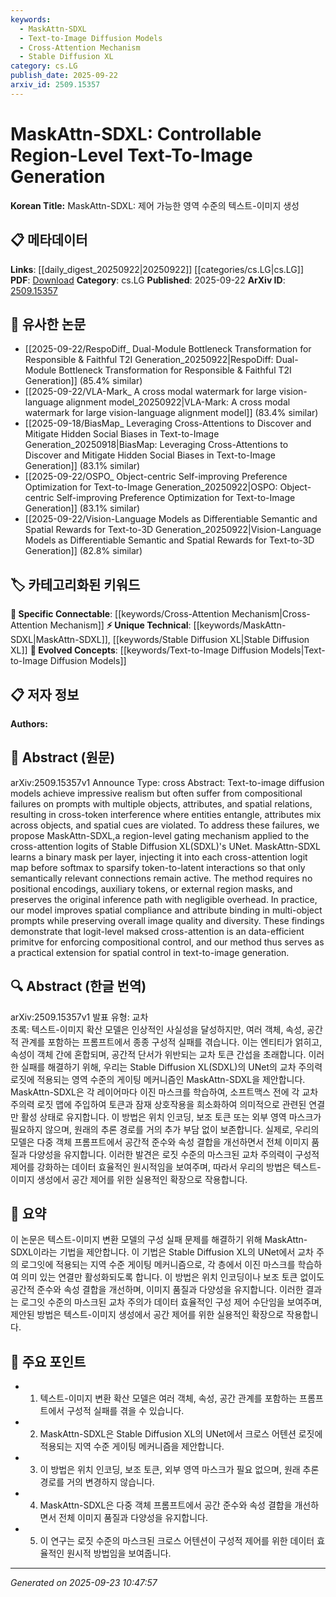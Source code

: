 ```yaml
---
keywords:
  - MaskAttn-SDXL
  - Text-to-Image Diffusion Models
  - Cross-Attention Mechanism
  - Stable Diffusion XL
category: cs.LG
publish_date: 2025-09-22
arxiv_id: 2509.15357
---
```


<!-- KEYWORD_LINKING_METADATA:
{
  "processed_timestamp": "2025-09-23T10:47:57.455202",
  "vocabulary_version": "1.0",
  "selected_keywords": [
    "MaskAttn-SDXL",
    "Text-to-Image Diffusion Models",
    "Cross-Attention Mechanism",
    "Stable Diffusion XL"
  ],
  "rejected_keywords": [],
  "similarity_scores": {
    "MaskAttn-SDXL": 0.92,
    "Text-to-Image Diffusion Models": 0.85,
    "Cross-Attention Mechanism": 0.9,
    "Stable Diffusion XL": 0.88
  },
  "extraction_method": "AI_prompt_based",
  "budget_applied": true,
  "candidates_json": {
    "candidates": [
      {
        "surface": "MaskAttn-SDXL",
        "canonical": "MaskAttn-SDXL",
        "aliases": [
          "Mask Attention SDXL"
        ],
        "category": "unique_technical",
        "rationale": "Represents a novel method for region-level control in text-to-image generation, enhancing spatial compliance and attribute binding.",
        "novelty_score": 0.85,
        "connectivity_score": 0.65,
        "specificity_score": 0.88,
        "link_intent_score": 0.92
      },
      {
        "surface": "text-to-image diffusion models",
        "canonical": "Text-to-Image Diffusion Models",
        "aliases": [
          "text to image diffusion",
          "image generation diffusion"
        ],
        "category": "evolved_concepts",
        "rationale": "A key concept in the paper, linking advancements in diffusion models with image generation.",
        "novelty_score": 0.7,
        "connectivity_score": 0.78,
        "specificity_score": 0.8,
        "link_intent_score": 0.85
      },
      {
        "surface": "cross-attention logits",
        "canonical": "Cross-Attention Mechanism",
        "aliases": [
          "cross attention",
          "cross-attention"
        ],
        "category": "specific_connectable",
        "rationale": "Central to the paper's method, linking to broader attention mechanism concepts.",
        "novelty_score": 0.65,
        "connectivity_score": 0.88,
        "specificity_score": 0.82,
        "link_intent_score": 0.9
      },
      {
        "surface": "Stable Diffusion XL",
        "canonical": "Stable Diffusion XL",
        "aliases": [
          "SDXL"
        ],
        "category": "unique_technical",
        "rationale": "A specific model variant discussed in the paper, relevant for linking model-specific advancements.",
        "novelty_score": 0.75,
        "connectivity_score": 0.7,
        "specificity_score": 0.85,
        "link_intent_score": 0.88
      }
    ],
    "ban_list_suggestions": [
      "compositional failures",
      "spatial relations",
      "original inference path"
    ]
  },
  "decisions": [
    {
      "candidate_surface": "MaskAttn-SDXL",
      "resolved_canonical": "MaskAttn-SDXL",
      "decision": "linked",
      "scores": {
        "novelty": 0.85,
        "connectivity": 0.65,
        "specificity": 0.88,
        "link_intent": 0.92
      }
    },
    {
      "candidate_surface": "text-to-image diffusion models",
      "resolved_canonical": "Text-to-Image Diffusion Models",
      "decision": "linked",
      "scores": {
        "novelty": 0.7,
        "connectivity": 0.78,
        "specificity": 0.8,
        "link_intent": 0.85
      }
    },
    {
      "candidate_surface": "cross-attention logits",
      "resolved_canonical": "Cross-Attention Mechanism",
      "decision": "linked",
      "scores": {
        "novelty": 0.65,
        "connectivity": 0.88,
        "specificity": 0.82,
        "link_intent": 0.9
      }
    },
    {
      "candidate_surface": "Stable Diffusion XL",
      "resolved_canonical": "Stable Diffusion XL",
      "decision": "linked",
      "scores": {
        "novelty": 0.75,
        "connectivity": 0.7,
        "specificity": 0.85,
        "link_intent": 0.88
      }
    }
  ]
}
-->

# MaskAttn-SDXL: Controllable Region-Level Text-To-Image Generation

**Korean Title:** MaskAttn-SDXL: 제어 가능한 영역 수준의 텍스트-이미지 생성

## 📋 메타데이터

**Links**: [[daily_digest_20250922|20250922]] [[categories/cs.LG|cs.LG]]
**PDF**: [Download](https://arxiv.org/pdf/2509.15357.pdf)
**Category**: cs.LG
**Published**: 2025-09-22
**ArXiv ID**: [2509.15357](https://arxiv.org/abs/2509.15357)

## 🔗 유사한 논문
- [[2025-09-22/RespoDiff_ Dual-Module Bottleneck Transformation for Responsible & Faithful T2I Generation_20250922|RespoDiff: Dual-Module Bottleneck Transformation for Responsible & Faithful T2I Generation]] (85.4% similar)
- [[2025-09-22/VLA-Mark_ A cross modal watermark for large vision-language alignment model_20250922|VLA-Mark: A cross modal watermark for large vision-language alignment model]] (83.4% similar)
- [[2025-09-18/BiasMap_ Leveraging Cross-Attentions to Discover and Mitigate Hidden Social Biases in Text-to-Image Generation_20250918|BiasMap: Leveraging Cross-Attentions to Discover and Mitigate Hidden Social Biases in Text-to-Image Generation]] (83.1% similar)
- [[2025-09-22/OSPO_ Object-centric Self-improving Preference Optimization for Text-to-Image Generation_20250922|OSPO: Object-centric Self-improving Preference Optimization for Text-to-Image Generation]] (83.1% similar)
- [[2025-09-22/Vision-Language Models as Differentiable Semantic and Spatial Rewards for Text-to-3D Generation_20250922|Vision-Language Models as Differentiable Semantic and Spatial Rewards for Text-to-3D Generation]] (82.8% similar)

## 🏷️ 카테고리화된 키워드
**🔗 Specific Connectable**: [[keywords/Cross-Attention Mechanism|Cross-Attention Mechanism]]
**⚡ Unique Technical**: [[keywords/MaskAttn-SDXL|MaskAttn-SDXL]], [[keywords/Stable Diffusion XL|Stable Diffusion XL]]
**🚀 Evolved Concepts**: [[keywords/Text-to-Image Diffusion Models|Text-to-Image Diffusion Models]]

## 📋 저자 정보

**Authors:** 

## 📄 Abstract (원문)

arXiv:2509.15357v1 Announce Type: cross 
Abstract: Text-to-image diffusion models achieve impressive realism but often suffer from compositional failures on prompts with multiple objects, attributes, and spatial relations, resulting in cross-token interference where entities entangle, attributes mix across objects, and spatial cues are violated. To address these failures, we propose MaskAttn-SDXL,a region-level gating mechanism applied to the cross-attention logits of Stable Diffusion XL(SDXL)'s UNet. MaskAttn-SDXL learns a binary mask per layer, injecting it into each cross-attention logit map before softmax to sparsify token-to-latent interactions so that only semantically relevant connections remain active. The method requires no positional encodings, auxiliary tokens, or external region masks, and preserves the original inference path with negligible overhead. In practice, our model improves spatial compliance and attribute binding in multi-object prompts while preserving overall image quality and diversity. These findings demonstrate that logit-level maksed cross-attention is an data-efficient primitve for enforcing compositional control, and our method thus serves as a practical extension for spatial control in text-to-image generation.

## 🔍 Abstract (한글 번역)

arXiv:2509.15357v1 발표 유형: 교차  
초록: 텍스트-이미지 확산 모델은 인상적인 사실성을 달성하지만, 여러 객체, 속성, 공간적 관계를 포함하는 프롬프트에서 종종 구성적 실패를 겪습니다. 이는 엔티티가 얽히고, 속성이 객체 간에 혼합되며, 공간적 단서가 위반되는 교차 토큰 간섭을 초래합니다. 이러한 실패를 해결하기 위해, 우리는 Stable Diffusion XL(SDXL)의 UNet의 교차 주의력 로짓에 적용되는 영역 수준의 게이팅 메커니즘인 MaskAttn-SDXL을 제안합니다. MaskAttn-SDXL은 각 레이어마다 이진 마스크를 학습하여, 소프트맥스 전에 각 교차 주의력 로짓 맵에 주입하여 토큰과 잠재 상호작용을 희소화하여 의미적으로 관련된 연결만 활성 상태로 유지합니다. 이 방법은 위치 인코딩, 보조 토큰 또는 외부 영역 마스크가 필요하지 않으며, 원래의 추론 경로를 거의 추가 부담 없이 보존합니다. 실제로, 우리의 모델은 다중 객체 프롬프트에서 공간적 준수와 속성 결합을 개선하면서 전체 이미지 품질과 다양성을 유지합니다. 이러한 발견은 로짓 수준의 마스크된 교차 주의력이 구성적 제어를 강화하는 데이터 효율적인 원시적임을 보여주며, 따라서 우리의 방법은 텍스트-이미지 생성에서 공간 제어를 위한 실용적인 확장으로 작용합니다.

## 📝 요약

이 논문은 텍스트-이미지 변환 모델의 구성 실패 문제를 해결하기 위해 MaskAttn-SDXL이라는 기법을 제안합니다. 이 기법은 Stable Diffusion XL의 UNet에서 교차 주의 로그잇에 적용되는 지역 수준 게이팅 메커니즘으로, 각 층에서 이진 마스크를 학습하여 의미 있는 연결만 활성화되도록 합니다. 이 방법은 위치 인코딩이나 보조 토큰 없이도 공간적 준수와 속성 결합을 개선하며, 이미지 품질과 다양성을 유지합니다. 이러한 결과는 로그잇 수준의 마스크된 교차 주의가 데이터 효율적인 구성 제어 수단임을 보여주며, 제안된 방법은 텍스트-이미지 생성에서 공간 제어를 위한 실용적인 확장으로 작용합니다.

## 🎯 주요 포인트

- 1. 텍스트-이미지 변환 확산 모델은 여러 객체, 속성, 공간 관계를 포함하는 프롬프트에서 구성적 실패를 겪을 수 있습니다.
- 2. MaskAttn-SDXL은 Stable Diffusion XL의 UNet에서 크로스 어텐션 로짓에 적용되는 지역 수준 게이팅 메커니즘을 제안합니다.
- 3. 이 방법은 위치 인코딩, 보조 토큰, 외부 영역 마스크가 필요 없으며, 원래 추론 경로를 거의 변경하지 않습니다.
- 4. MaskAttn-SDXL은 다중 객체 프롬프트에서 공간 준수와 속성 결합을 개선하면서 전체 이미지 품질과 다양성을 유지합니다.
- 5. 이 연구는 로짓 수준의 마스크된 크로스 어텐션이 구성적 제어를 위한 데이터 효율적인 원시적 방법임을 보여줍니다.


---

*Generated on 2025-09-23 10:47:57*